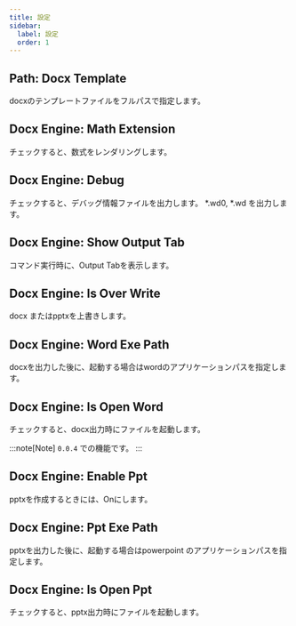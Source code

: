 ```yaml
---
title: 設定
sidebar:
  label: 設定
  order: 1
---
```


## Path: Docx Template


docxのテンプレートファイルをフルパスで指定します。

## Docx Engine: Math Extension


チェックすると、数式をレンダリングします。

## Docx Engine: Debug


チェックすると、デバッグ情報ファイルを出力します。 *.wd0, *.wd を出力します。

## Docx Engine: Show Output Tab


コマンド実行時に、Output Tabを表示します。

## Docx Engine: Is Over Write


docx またはpptxを上書きします。

## Docx Engine: Word Exe Path


docxを出力した後に、起動する場合はwordのアプリケーションパスを指定します。

## Docx Engine: Is Open Word


チェックすると、docx出力時にファイルを起動します。

:::note[Note]
`0.0.4` での機能です。
:::

## Docx Engine: Enable Ppt


pptxを作成するときには、Onにします。

## Docx Engine: Ppt Exe Path


pptxを出力した後に、起動する場合はpowerpoint のアプリケーションパスを指定します。

## Docx Engine: Is Open Ppt


チェックすると、pptx出力時にファイルを起動します。

